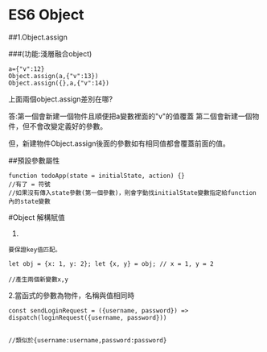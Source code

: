# ES6 Object


##1.Object.assign

###(功能:淺層融合object)

```
a={"v":12}
Object.assign(a,{"v":13})
Object.assign({},a,{"v":14})
```
上面兩個object.assign差別在哪?

答:第一個會新建一個物件且順便把a變數裡面的"v"的值覆蓋
   第二個會新建一個物件，但不會改變定義好的參數。
   
但，新建物件Object.assign後面的參數如有相同值都會覆蓋前面的值。


##預設參數屬性

```
function todoApp(state = initialState, action) {}
//有了 = 符號
//如果沒有傳入state參數(第一個參數)，則會字動找initialState變數指定給function 內的state變數
```

#Object 解構賦值

1.
```
要保證key值匹配。

let obj = {x: 1, y: 2}; let {x, y} = obj; // x = 1, y = 2

//產生兩個新變數x,y

```
2.當函式的參數為物件，名稱與值相同時
```
const sendLoginRequest = ({username, password}) => dispatch(loginRequest({username, password}))


//類似於{username:username,password:password}

```


